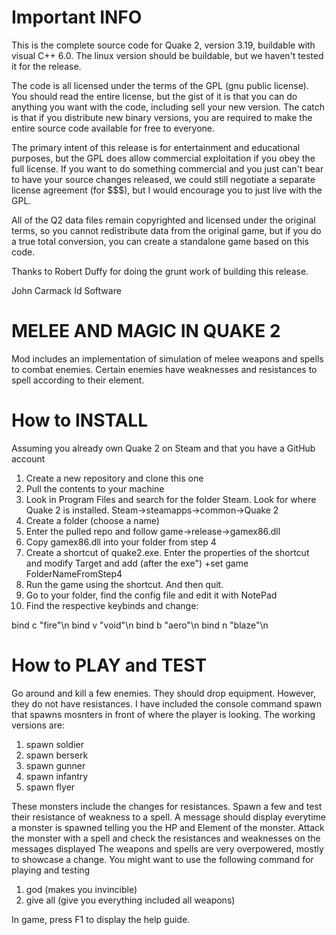 # Important INFO
This is the complete source code for Quake 2, version 3.19, buildable with
visual C++ 6.0.  The linux version should be buildable, but we haven't
tested it for the release.

The code is all licensed under the terms of the GPL (gnu public license).  
You should read the entire license, but the gist of it is that you can do 
anything you want with the code, including sell your new version.  The catch 
is that if you distribute new binary versions, you are required to make the 
entire source code available for free to everyone.

The primary intent of this release is for entertainment and educational 
purposes, but the GPL does allow commercial exploitation if you obey the 
full license.  If you want to do something commercial and you just can't bear 
to have your source changes released, we could still negotiate a separate 
license agreement (for $$$), but I would encourage you to just live with the 
GPL.

All of the Q2 data files remain copyrighted and licensed under the 
original terms, so you cannot redistribute data from the original game, but if 
you do a true total conversion, you can create a standalone game based on 
this code.

Thanks to Robert Duffy for doing the grunt work of building this release.

John Carmack
Id Software

# MELEE AND MAGIC IN QUAKE 2
Mod includes an implementation of simulation of melee weapons and spells to combat enemies.
Certain enemies have weaknesses and resistances to spell according to their element.

# How to INSTALL
Assuming you already own Quake 2 on Steam and that you have a GitHub account

1) Create a new repository and clone this one
2) Pull the contents to your machine
3) Look in Program Files and search for the folder Steam. Look for where Quake 2 is installed.
   Steam->steamapps->common->Quake 2
4) Create a folder (choose a name)
5) Enter the pulled repo and follow game->release->gamex86.dll
6) Copy gamex86.dll into your folder from step 4
7) Create a shortcut of quake2.exe. Enter the properties of the shortcut
   and modify Target and add (after the exe") +set game FolderNameFromStep4
8) Run the game using the shortcut. And then quit.
9) Go to your folder, find the config file and edit it with NotePad
10) Find the respective keybinds and change:

bind c "fire"\n
bind v "void"\n
bind b "aero"\n
bind n "blaze"\n
    
# How to PLAY and TEST
Go around and kill a few enemies. They should drop equipment. However, they do not have resistances.
I have included the console command spawn that spawns mosnters in front of where the player is looking. 
The working versions are:

1) spawn soldier
2) spawn berserk
3) spawn gunner
4) spawn infantry
5) spawn flyer

These monsters include the changes for resistances. Spawn a few and test their resistance of weakness to a spell.
A message should display everytime a monster is spawned telling you the HP and Element of the monster.
Attack the monster with a spell and check the resistances and weaknesses on the messages displayed
The weapons and spells are very overpowered, mostly to showcase a change.
You might want to use the following command for playing and testing

1) god (makes you invincible)
2) give all (give you everything included all weapons)

In game, press F1 to display the help guide.
